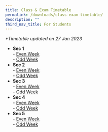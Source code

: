 ```yaml
---
title: Class & Exam Timetable
permalink: /downloads/class-exam-timetable/
description: ""
third_nav_title: For Students
---
```

_\*Timetable updated on 27 Jan 2023_  

*   **Sec 1**  
    \- [Even Week](/files/2023%20Sec%201%20Even%20Week.pdf)  
    \- [Odd Week](/files/2023%20Sec%201%20Odd%20Week.pdf)
*   **Sec 2**  
    \- [Even Week](/files/2023%20Sec%202%20Even%20Week.pdf)  
    \- [Odd Week](/files/2023%20Sec%202%20Odd%20Week.pdf)
*   **Sec 3**  
    \- [Even Week](https://ahmadibrahimsec.moe.edu.sg/qql/slot/u529/School%20Matters/School%20Timetable/2023/2023%20Sec%203%20Even%20Week.pdf)  
    \- [Odd Week](/files/2023%20Sec%203%20Odd%20Week.pdf)
*   **Sec 4**  
    \- [Even Week](/files/2023%20Sec%204%20Even%20Week.pdf)  
    \- [Odd Week](/files/2023%20Sec%204%20Odd%20Week.pdf)
*   **Sec 5**  
    \- [Even Week](/files/2023%20Sec%205%20Even%20Week.pdf)  
    \- [Odd Week](/files/2023%20Sec%205%20Odd%20Week.pdf)